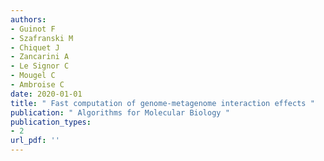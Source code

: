```yaml
---
authors: 
- Guinot F 
- Szafranski M 
- Chiquet J 
- Zancarini A 
- Le Signor C 
- Mougel C 
- Ambroise C 
date: 2020-01-01
title: " Fast computation of genome-metagenome interaction effects "
publication: " Algorithms for Molecular Biology "
publication_types:
- 2
url_pdf: ''
---
```

